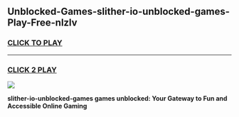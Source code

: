 
## Unblocked-Games-slither-io-unblocked-games-Play-Free-nlzlv
<h3>
<a href="https://premium76.site?title=slither-io-unblocked-games&ref=20M">CLICK TO PLAY</a></h3>
<hr>

<h3>
<a href="https://premium76.site?title=slither-io-unblocked-games&ref=20M">CLICK 2 PLAY</a>
  
</h3>

<a href="https://premium76.site?title=slither-io-unblocked-games&ref=19M"><img src="https://clearcache.store/games.png"></a>


**slither-io-unblocked-games games unblocked: Your Gateway to Fun and Accessible Online Gaming**
